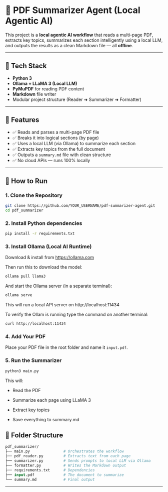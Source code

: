 # 🤖 PDF Summarizer Agent (Local Agentic AI)

This project is a **local agentic AI workflow** that reads a multi-page PDF, extracts key topics, summarizes each section intelligently using a local LLM, and outputs the results as a clean Markdown file — all **offline**.

---

## 🔧 Tech Stack

- **Python 3**
- **Ollama + LLaMA 3 (Local LLM)**
- **PyMuPDF** for reading PDF content
- **Markdown** file writer
- Modular project structure (Reader ➜ Summarizer ➜ Formatter)

---

## 🎯 Features

- ✅ Reads and parses a multi-page PDF file
- ✅ Breaks it into logical sections (by page)
- ✅ Uses a local LLM (via Ollama) to summarize each section
- ✅ Extracts key topics from the full document
- ✅ Outputs a `summary.md` file with clean structure
- ✅ No cloud APIs — runs 100% locally

---

## 🚀 How to Run

### 1. **Clone the Repository**

```bash
git clone https://github.com/YOUR_USERNAME/pdf-summarizer-agent.git
cd pdf_summarizer
```

### 2. **Install Python dependencies**

```bash
pip install -r requirements.txt
```


### 3. Install Ollama (Local AI Runtime)
Download & install from https://ollama.com

Then run this to download the model:

```bash
ollama pull llama3
```

And start the Ollama server (in a separate terminal):

```bash
ollama serve
```

This will run a local API server on http://localhost:11434

To verify the Ollam is running type the command on another terminal:

```bash
curl http://localhost:11434
```


### 4. Add Your PDF
Place your PDF file in the root folder and name it `input.pdf`.

### 5. Run the Summarizer
```bash
python3 main.py
```

This will:

- Read the PDF

- Summarize each page using LLaMA 3

- Extract key topics

- Save everything to summary.md


## 📁 Folder Structure

```graphql
pdf_summarizer/
├── main.py               # Orchestrates the workflow
├── pdf_reader.py         # Extracts text from each page
├── summarizer.py         # Sends prompts to local LLM via Ollama
├── formatter.py          # Writes the Markdown output
├── requirements.txt      # Dependencies
├── input.pdf             # The document to summarize
└── summary.md            # Final output
```

---
